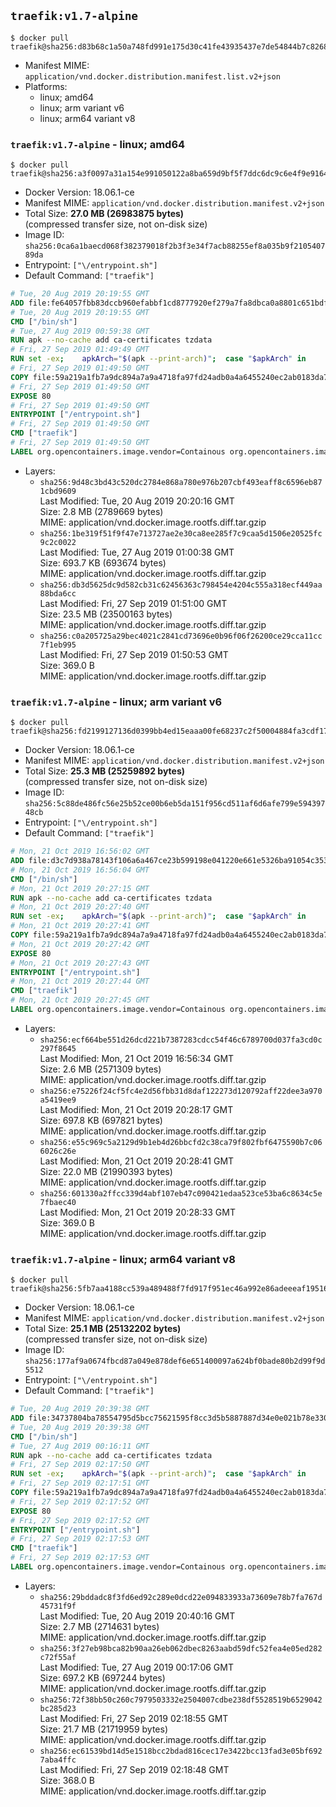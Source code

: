 ## `traefik:v1.7-alpine`

```console
$ docker pull traefik@sha256:d83b68c1a50a748fd991e175d30c41fe43935437e7de54844b7c82681f69fd87
```

-	Manifest MIME: `application/vnd.docker.distribution.manifest.list.v2+json`
-	Platforms:
	-	linux; amd64
	-	linux; arm variant v6
	-	linux; arm64 variant v8

### `traefik:v1.7-alpine` - linux; amd64

```console
$ docker pull traefik@sha256:a3f0097a31a154e991050122a8ba659d9bf5f7ddc6dc9c6e4f9e9164a2d24a91
```

-	Docker Version: 18.06.1-ce
-	Manifest MIME: `application/vnd.docker.distribution.manifest.v2+json`
-	Total Size: **27.0 MB (26983875 bytes)**  
	(compressed transfer size, not on-disk size)
-	Image ID: `sha256:0ca6a1baecd068f382379018f2b3f3e34f7acb88255ef8a035b9f210540789da`
-	Entrypoint: `["\/entrypoint.sh"]`
-	Default Command: `["traefik"]`

```dockerfile
# Tue, 20 Aug 2019 20:19:55 GMT
ADD file:fe64057fbb83dccb960efabbf1cd8777920ef279a7fa8dbca0a8801c651bdf7c in / 
# Tue, 20 Aug 2019 20:19:55 GMT
CMD ["/bin/sh"]
# Tue, 27 Aug 2019 00:59:38 GMT
RUN apk --no-cache add ca-certificates tzdata
# Fri, 27 Sep 2019 01:49:49 GMT
RUN set -ex; 	apkArch="$(apk --print-arch)"; 	case "$apkArch" in 		armhf) arch='arm' ;; 		aarch64) arch='arm64' ;; 		x86_64) arch='amd64' ;; 		*) echo >&2 "error: unsupported architecture: $apkArch"; exit 1 ;; 	esac; 	wget --quiet -O /usr/local/bin/traefik "https://github.com/containous/traefik/releases/download/v1.7.18/traefik_linux-$arch"; 	chmod +x /usr/local/bin/traefik
# Fri, 27 Sep 2019 01:49:50 GMT
COPY file:59a219a1fb7a9dc894a7a9a4718fa97fd24adb0a4a6455240ec2ab0183da796e in / 
# Fri, 27 Sep 2019 01:49:50 GMT
EXPOSE 80
# Fri, 27 Sep 2019 01:49:50 GMT
ENTRYPOINT ["/entrypoint.sh"]
# Fri, 27 Sep 2019 01:49:50 GMT
CMD ["traefik"]
# Fri, 27 Sep 2019 01:49:50 GMT
LABEL org.opencontainers.image.vendor=Containous org.opencontainers.image.url=https://traefik.io org.opencontainers.image.title=Traefik org.opencontainers.image.description=A modern reverse-proxy org.opencontainers.image.version=v1.7.18 org.opencontainers.image.documentation=https://docs.traefik.io
```

-	Layers:
	-	`sha256:9d48c3bd43c520dc2784e868a780e976b207cbf493eaff8c6596eb871cbd9609`  
		Last Modified: Tue, 20 Aug 2019 20:20:16 GMT  
		Size: 2.8 MB (2789669 bytes)  
		MIME: application/vnd.docker.image.rootfs.diff.tar.gzip
	-	`sha256:1be319f51f9f47e713727ae2e30ca8ee285f7c9caa5d1506e20525fc9c2c0022`  
		Last Modified: Tue, 27 Aug 2019 01:00:38 GMT  
		Size: 693.7 KB (693674 bytes)  
		MIME: application/vnd.docker.image.rootfs.diff.tar.gzip
	-	`sha256:db3d5625dc9d582cb31c62456363c798454e4204c555a318ecf449aa88bda6cc`  
		Last Modified: Fri, 27 Sep 2019 01:51:00 GMT  
		Size: 23.5 MB (23500163 bytes)  
		MIME: application/vnd.docker.image.rootfs.diff.tar.gzip
	-	`sha256:c0a205725a29bec4021c2841cd73696e0b96f06f26200ce29cca11cc7f1eb995`  
		Last Modified: Fri, 27 Sep 2019 01:50:53 GMT  
		Size: 369.0 B  
		MIME: application/vnd.docker.image.rootfs.diff.tar.gzip

### `traefik:v1.7-alpine` - linux; arm variant v6

```console
$ docker pull traefik@sha256:fd2199127136d0399bb4ed15eaaa00fe68237c2f50004884fa3cdf1743a45ad7
```

-	Docker Version: 18.06.1-ce
-	Manifest MIME: `application/vnd.docker.distribution.manifest.v2+json`
-	Total Size: **25.3 MB (25259892 bytes)**  
	(compressed transfer size, not on-disk size)
-	Image ID: `sha256:5c88de486fc56e25b52ce00b6eb5da151f956cd511af6d6afe799e59439748cb`
-	Entrypoint: `["\/entrypoint.sh"]`
-	Default Command: `["traefik"]`

```dockerfile
# Mon, 21 Oct 2019 16:56:02 GMT
ADD file:d3c7d938a78143f106a6a467ce23b599198e041220e661e5326ba91054c353ef in / 
# Mon, 21 Oct 2019 16:56:04 GMT
CMD ["/bin/sh"]
# Mon, 21 Oct 2019 20:27:15 GMT
RUN apk --no-cache add ca-certificates tzdata
# Mon, 21 Oct 2019 20:27:40 GMT
RUN set -ex; 	apkArch="$(apk --print-arch)"; 	case "$apkArch" in 		armhf) arch='arm' ;; 		aarch64) arch='arm64' ;; 		x86_64) arch='amd64' ;; 		*) echo >&2 "error: unsupported architecture: $apkArch"; exit 1 ;; 	esac; 	wget --quiet -O /usr/local/bin/traefik "https://github.com/containous/traefik/releases/download/v1.7.18/traefik_linux-$arch"; 	chmod +x /usr/local/bin/traefik
# Mon, 21 Oct 2019 20:27:41 GMT
COPY file:59a219a1fb7a9dc894a7a9a4718fa97fd24adb0a4a6455240ec2ab0183da796e in / 
# Mon, 21 Oct 2019 20:27:42 GMT
EXPOSE 80
# Mon, 21 Oct 2019 20:27:43 GMT
ENTRYPOINT ["/entrypoint.sh"]
# Mon, 21 Oct 2019 20:27:44 GMT
CMD ["traefik"]
# Mon, 21 Oct 2019 20:27:45 GMT
LABEL org.opencontainers.image.vendor=Containous org.opencontainers.image.url=https://traefik.io org.opencontainers.image.title=Traefik org.opencontainers.image.description=A modern reverse-proxy org.opencontainers.image.version=v1.7.18 org.opencontainers.image.documentation=https://docs.traefik.io
```

-	Layers:
	-	`sha256:ecf664be551d26dcd221b7387283cdcc54f46c6789700d037fa3cd0c297f8645`  
		Last Modified: Mon, 21 Oct 2019 16:56:34 GMT  
		Size: 2.6 MB (2571309 bytes)  
		MIME: application/vnd.docker.image.rootfs.diff.tar.gzip
	-	`sha256:e75226f24cf5fc4e2d56fbb31d8daf122273d120792aff22dee3a970a5419ee9`  
		Last Modified: Mon, 21 Oct 2019 20:28:17 GMT  
		Size: 697.8 KB (697821 bytes)  
		MIME: application/vnd.docker.image.rootfs.diff.tar.gzip
	-	`sha256:e55c969c5a2129d9b1eb4d26bbcfd2c38ca79f802fbf6475590b7c066026c26e`  
		Last Modified: Mon, 21 Oct 2019 20:28:41 GMT  
		Size: 22.0 MB (21990393 bytes)  
		MIME: application/vnd.docker.image.rootfs.diff.tar.gzip
	-	`sha256:601330a2ffcc339d4abf107eb47c090421edaa523ce53ba6c8634c5e7fbaec40`  
		Last Modified: Mon, 21 Oct 2019 20:28:33 GMT  
		Size: 369.0 B  
		MIME: application/vnd.docker.image.rootfs.diff.tar.gzip

### `traefik:v1.7-alpine` - linux; arm64 variant v8

```console
$ docker pull traefik@sha256:5fb7aa4188cc539a489488f7fd917f951ec46a992e86adeeeaf1951619a0ccbc
```

-	Docker Version: 18.06.1-ce
-	Manifest MIME: `application/vnd.docker.distribution.manifest.v2+json`
-	Total Size: **25.1 MB (25132202 bytes)**  
	(compressed transfer size, not on-disk size)
-	Image ID: `sha256:177af9a0674fbcd87a049e878def6e651400097a624bf0bade80b2d99f9d5512`
-	Entrypoint: `["\/entrypoint.sh"]`
-	Default Command: `["traefik"]`

```dockerfile
# Tue, 20 Aug 2019 20:39:38 GMT
ADD file:34737804ba78554795d5bcc75621595f8cc3d5b5887887d34e0e021b78e330b7 in / 
# Tue, 20 Aug 2019 20:39:38 GMT
CMD ["/bin/sh"]
# Tue, 27 Aug 2019 00:16:11 GMT
RUN apk --no-cache add ca-certificates tzdata
# Fri, 27 Sep 2019 02:17:50 GMT
RUN set -ex; 	apkArch="$(apk --print-arch)"; 	case "$apkArch" in 		armhf) arch='arm' ;; 		aarch64) arch='arm64' ;; 		x86_64) arch='amd64' ;; 		*) echo >&2 "error: unsupported architecture: $apkArch"; exit 1 ;; 	esac; 	wget --quiet -O /usr/local/bin/traefik "https://github.com/containous/traefik/releases/download/v1.7.18/traefik_linux-$arch"; 	chmod +x /usr/local/bin/traefik
# Fri, 27 Sep 2019 02:17:51 GMT
COPY file:59a219a1fb7a9dc894a7a9a4718fa97fd24adb0a4a6455240ec2ab0183da796e in / 
# Fri, 27 Sep 2019 02:17:52 GMT
EXPOSE 80
# Fri, 27 Sep 2019 02:17:52 GMT
ENTRYPOINT ["/entrypoint.sh"]
# Fri, 27 Sep 2019 02:17:53 GMT
CMD ["traefik"]
# Fri, 27 Sep 2019 02:17:53 GMT
LABEL org.opencontainers.image.vendor=Containous org.opencontainers.image.url=https://traefik.io org.opencontainers.image.title=Traefik org.opencontainers.image.description=A modern reverse-proxy org.opencontainers.image.version=v1.7.18 org.opencontainers.image.documentation=https://docs.traefik.io
```

-	Layers:
	-	`sha256:29bddadc8f3fd6ed92c289e0dcd22e094833933a73609e78b7fa767d45731f9f`  
		Last Modified: Tue, 20 Aug 2019 20:40:16 GMT  
		Size: 2.7 MB (2714631 bytes)  
		MIME: application/vnd.docker.image.rootfs.diff.tar.gzip
	-	`sha256:3f27eb98bca82b90aa26eb062dbec8263aabd59dfc52fea4e05ed282c72f55af`  
		Last Modified: Tue, 27 Aug 2019 00:17:06 GMT  
		Size: 697.2 KB (697244 bytes)  
		MIME: application/vnd.docker.image.rootfs.diff.tar.gzip
	-	`sha256:72f38bb50c260c7979503332e2504007cdbe238df5528519b6529042bc285d23`  
		Last Modified: Fri, 27 Sep 2019 02:18:55 GMT  
		Size: 21.7 MB (21719959 bytes)  
		MIME: application/vnd.docker.image.rootfs.diff.tar.gzip
	-	`sha256:ec61539bd14d5e1518bcc2bdad816cec17e3422bcc13fad3e05bf6927aba4ffc`  
		Last Modified: Fri, 27 Sep 2019 02:18:48 GMT  
		Size: 368.0 B  
		MIME: application/vnd.docker.image.rootfs.diff.tar.gzip

